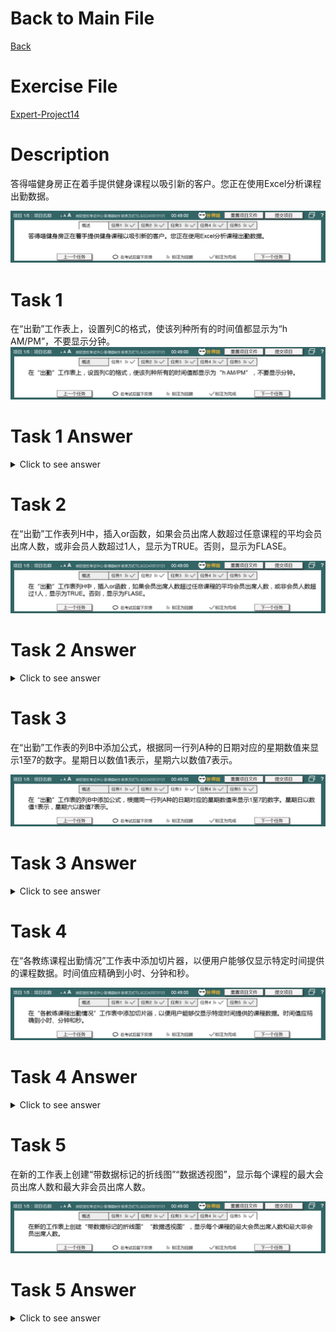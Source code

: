 # Back to Main File
[Back](../README.md)

# Exercise File
[Expert-Project14](MOS-Excel2016-Expert-Project14.xlsx)

# Description
答得喵健身房正在着手提供健身课程以吸引新的客户。您正在使用Excel分析课程出勤数据。

![Description](Task/desc.jpg)

# Task 1
在“出勤”工作表上，设置列C的格式，使该列种所有的时间值都显示为“h AM/PM”，不要显示分钟。
![Task1](Task/Task1.jpg)

# Task 1 Answer
<details>
  <summary>Click to see answer</summary>

![Task1_Answer](Excel2016-Expert-Project14-Answer/P14-T1.gif)
</details>

# Task 2
在“出勤”工作表列H中，插入or函数，如果会员出席人数超过任意课程的平均会员出席人数，或非会员人数超过1人，显示为TRUE。否则，显示为FLASE。


![Task2](Task/Task2.jpg)

# Task 2 Answer
<details>
  <summary>Click to see answer</summary>

`=OR(F2>AVERAGE($F$2:$F$31), G2>1)`

![Task2_Answer](Excel2016-Expert-Project14-Answer/P14-T2.gif)
</details>

# Task 3
在“出勤”工作表的列B中添加公式，根据同一行列A种的日期对应的星期数值来显示1至7的数字。星期日以数值1表示，星期六以数值7表示。

![Task3](Task/Task3.jpg)

# Task 3 Answer
<details>
  <summary>Click to see answer</summary>

`=WEEKDAY(A2,1)`
![Task3_Answer](Excel2016-Expert-Project14-Answer/P14-T3.gif)
</details>


# Task 4
在“各教练课程出勤情况”工作表中添加切片器，以便用户能够仅显示特定时间提供的课程数据。时间值应精确到小时、分钟和秒。

![Task4](Task/Task4.jpg)

# Task 4 Answer
<details>
  <summary>Click to see answer</summary>

![Task4_Answer](Excel2016-Expert-Project14-Answer/P14-T4.gif)
</details>

# Task 5
在新的工作表上创建“带数据标记的折线图”“数据透视图”，显示每个课程的最大会员出席人数和最大非会员出席人数。

![Task5](Task/Task5.jpg)

# Task 5 Answer
<details>
  <summary>Click to see answer</summary>

![Task5_Answer](Excel2016-Expert-Project14-Answer/P14-T5.gif)
</details>